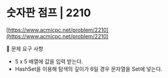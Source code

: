 # 숫자판 점프 | 2210

[https://www.acmicpc.net/problem/2210](https://www.acmicpc.net/problem/2210)

🙏 문제 요구 사항

- 5 x 5 배열에 값을 입력 받는다.
- HashSet을 이용해 탐색의 깊이가 6일 경우 문자열을 Set에 넣는다.